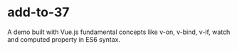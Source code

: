 # add-to-37
A demo built with Vue.js fundamental concepts like v-on, v-bind, v-if, watch and computed property in ES6 syntax.

